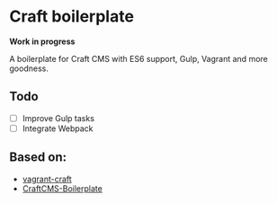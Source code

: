 # Craft boilerplate

**Work in progress**

A boilerplate for Craft CMS with ES6 support, Gulp, Vagrant and more goodness.

## Todo
- [ ] Improve Gulp tasks
- [ ] Integrate Webpack

## Based on:
- [vagrant-craft](https://github.com/enovatedesign/vagrant-craft)
- [CraftCMS-Boilerplate](https://github.com/imjakechapman/CraftCMS-Boilerplate)
